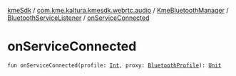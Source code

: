 [kmeSdk](../../../index.md) / [com.kme.kaltura.kmesdk.webrtc.audio](../../index.md) / [KmeBluetoothManager](../index.md) / [BluetoothServiceListener](index.md) / [onServiceConnected](./on-service-connected.md)

# onServiceConnected

`fun onServiceConnected(profile: `[`Int`](https://kotlinlang.org/api/latest/jvm/stdlib/kotlin/-int/index.html)`, proxy: `[`BluetoothProfile`](https://developer.android.com/reference/android/bluetooth/BluetoothProfile.html)`): `[`Unit`](https://kotlinlang.org/api/latest/jvm/stdlib/kotlin/-unit/index.html)